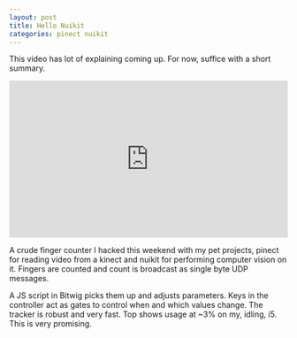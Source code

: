 ```yaml
---
layout: post
title: Hello Nuikit
categories: pinect nuikit
---
```


This video has lot of explaining coming up. For now, suffice with a short summary.

<style>.embed-container { position: relative; padding-bottom: 56.25%; height: 0; overflow: hidden; max-width: 100%; } .embed-container iframe, .embed-container object, .embed-container embed { position: absolute; top: 0; left: 0; width: 100%; height: 100%; }</style><div class='embed-container'><iframe src='http://www.youtube.com/embed/wg2NqptTGOY' frameborder='0' allowfullscreen></iframe></div>

A crude finger counter I hacked this weekend with my pet projects, pinect for reading video from a kinect and nuikit for performing computer vision on it. Fingers are counted and count is broadcast as single byte UDP messages. 

A JS script in Bitwig picks them up and adjusts parameters. Keys in the controller act as gates to control when and which values change. The tracker is robust and very fast. Top shows usage at ~3% on my, idling, i5. This is very promising.
